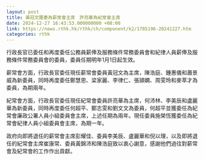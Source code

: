 ```yaml
---
layout: post
title: 黃冠文獲委為薪常會主席　許亮華為紀常會主席
date: 2024-12-27 16:43:53.000000000 +08:00
link: https://news.rthk.hk/rthk/ch/component/k2/1785196-20241227.htm
categories: rthk
---
```


行政長官已委任和再度委任公務員薪俸及服務條件常務委員會和紀律人員薪俸及服務條件常務委員會的委員，委員任期明年1月1日起生效。

薪常會方面，行政長官委任現任薪常會委員黃冠文為主席，陳浩庭、鍾惠儀和蕭景威為新委員，同時再度委任鄭慧恩、梁家麗、李律仁、張頴嫻、周雯玲和麥萃才為委員，為期兩年。

紀常會方面，行政長官委任現任紀常會委員許亮華為主席，何沛林、李美辰和盧麗華為新委員，同時再度委任何超平、鄭志雯和劉文文為委員，何超平並獲委任為紀常會廉政公署人員小組委員會主席，上述任期為兩年。現任委員施榮恆獲委任為紀常會紀律人員小組委員會主席，為期一年。

政府向即將退任的薪常會主席彭耀佳、委員李美辰、盧麗華和倪以理，以及即將退任的紀常會主席崔康常、委員黃錦沛和陳浩庭致以衷心謝意，感謝他們過往對薪常會及紀常會的工作作出貢獻。
